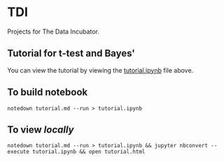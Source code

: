 # TDI
Projects for The Data Incubator.

## Tutorial for t-test and Bayes'

You can view the tutorial by viewing the [tutorial.ipynb](https://github.com/MareoRaft/TDI/blob/master/tutorial.ipynb) file above.

## To build notebook

    notedown tutorial.md --run > tutorial.ipynb

## To view *locally*

    notedown tutorial.md --run > tutorial.ipynb && jupyter nbconvert --execute tutorial.ipynb && open tutorial.html

